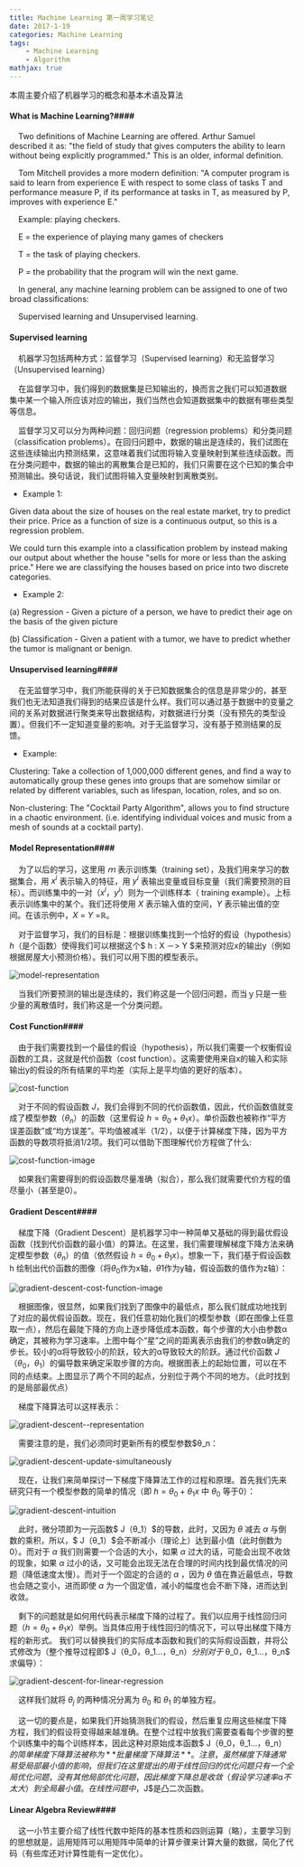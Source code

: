 ```yaml
---
title: Machine Learning 第一周学习笔记
date: 2017-1-19
categories: Machine Learning
tags: 
	- Machine Learning
	- Algorithm
mathjax: true
---
```


本周主要介绍了机器学习的概念和基本术语及算法



#### What is Machine Learning?####

&nbsp;&nbsp;&nbsp;&nbsp;Two definitions of Machine Learning are offered. Arthur Samuel described it as: "the field of study that gives computers the ability to learn without being explicitly programmed." This is an older, informal definition.

&nbsp;&nbsp;&nbsp;&nbsp;Tom Mitchell provides a more modern definition: "A computer program is said to learn from experience E with respect to some class of tasks T and performance measure P, if its performance at tasks in T, as measured by P, improves with experience E."

&nbsp;&nbsp;&nbsp;&nbsp;Example: playing checkers.

&nbsp;&nbsp;&nbsp;&nbsp;E = the experience of playing many games of checkers

&nbsp;&nbsp;&nbsp;&nbsp;T = the task of playing checkers.

&nbsp;&nbsp;&nbsp;&nbsp;P = the probability that the program will win the next game.

&nbsp;&nbsp;&nbsp;&nbsp;In general, any machine learning problem can be assigned to one of two broad classifications:

&nbsp;&nbsp;&nbsp;&nbsp;Supervised learning and Unsupervised learning.

<!-- more -->


#### Supervised learning ####

&nbsp;&nbsp;&nbsp;&nbsp;机器学习包括两种方式：监督学习（Supervised learning）和无监督学习（Unsupervised learning）

&nbsp;&nbsp;&nbsp;&nbsp;在监督学习中，我们得到的数据集是已知输出的，换而言之我们可以知道数据集中某一个输入所应该对应的输出，我们当然也会知道数据集中的数据有哪些类型等信息。

&nbsp;&nbsp;&nbsp;&nbsp;监督学习又可以分为两种问题：回归问题（regression problems）和分类问题（classification problems）。在回归问题中，数据的输出是连续的，我们试图在这些连续输出内预测结果，这意味着我们试图将输入变量映射到某些连续函数。而在分类问题中，数据的输出的离散集合是已知的，我们只需要在这个已知的集合中预测输出。换句话说，我们试图将输入变量映射到离散类别。

* Example 1:

Given data about the size of houses on the real estate market, try to predict their price. Price as a function of size is a continuous output, so this is a regression problem.

We could turn this example into a classification problem by instead making our output about whether the house "sells for more or less than the asking price." Here we are classifying the houses based on price into two discrete categories.

* Example 2:

(a) Regression - Given a picture of a person, we have to predict their age on the basis of the given picture

(b) Classification - Given a patient with a tumor, we have to predict whether the tumor is malignant or benign.


#### Unsupervised learning####

&nbsp;&nbsp;&nbsp;&nbsp;在无监督学习中，我们所能获得的关于已知数据集合的信息是非常少的，甚至我们也无法知道我们得到的结果应该是什么样。我们可以通过基于数据中的变量之间的关系对数据进行聚类来导出数据结构，对数据进行分类（没有预先的类型设置）。但我们不一定知道变量的影响。对于无监督学习，没有基于预测结果的反馈。

* Example:

Clustering: Take a collection of 1,000,000 different genes, and find a way to automatically group these genes into groups that are somehow similar or related by different variables, such as lifespan, location, roles, and so on.

Non-clustering: The "Cocktail Party Algorithm", allows you to find structure in a chaotic environment. (i.e. identifying individual voices and music from a mesh of sounds at a cocktail party).

#### Model Representation####

&nbsp;&nbsp;&nbsp;&nbsp;为了以后的学习，这里用 $ｍ$ 表示训练集（training set），及我们用来学习的数据集合，用 $x^i$ 表示输入的特征，用 $y^i$ 表输出变量或目标变量（我们需要预测的目标）。而训练集中的一对（$x^i$，$y^i$）则为一个训练样本（ training example）。上标表示训练集中的某个。我们还将使用 $X$ 表示输入值的空间，$Y$ 表示输出值的空间。在该示例中，$X$ = $Y$ =ℝ。

&nbsp;&nbsp;&nbsp;&nbsp;对于监督学习，我们的目标是：根据训练集找到一个恰好的假设（hypothesis）$h$（是个函数）使得我们可以根据这个$ h : X －> Y $来预测对应x的输出y（例如根据房屋大小预测价格）。我们可以用下图的模型表示。

![model-representation](/images/machine-learning/model-representation.png)

&nbsp;&nbsp;&nbsp;&nbsp;当我们所要预测的输出是连续的，我们称这是一个回归问题，而当ｙ只是一些少量的离散值时，我们称这是一个分类问题。

#### Cost Function####

&nbsp;&nbsp;&nbsp;&nbsp;由于我们需要找到一个最佳的假设（hypothesis），所以我们需要一个权衡假设函数的工具，这就是代价函数（cost function）。这需要使用来自x的输入和实际输出y的假设的所有结果的平均差（实际上是平均值的更好的版本）。

![cost-function](/images/machine-learning/cost-function.png)

&nbsp;&nbsp;&nbsp;&nbsp;对于不同的假设函数 $J$，我们会得到不同的代价函数值，因此，代价函数值就变成了模型参数（$\theta_n$）的函数（这里假设 $h = θ_0 + θ_1x$）。单价函数也被称作“平方误差函数”或“均方误差”。平均值被减半（1/2），以便于计算梯度下降，因为平方函数的导数项将抵消1/2项。我们可以借助下图理解代价方程做了什么:

![cost-function-image](/images/machine-learning/cost-function-image.png)

&nbsp;&nbsp;&nbsp;&nbsp;如果我们需要得到的假设函数尽量准确（拟合），那么我们就需要代价方程的值尽量小（甚至是0）。

#### Gradient Descent####

&nbsp;&nbsp;&nbsp;&nbsp;梯度下降（Gradient Descent）是机器学习中一种简单又基础的得到最优假设函数（找到代价函数的最小值）的算法。在这里，我们需要理解梯度下降方法来确定模型参数（$θ_n$）的值（依然假设 $h = θ_0 + θ_1x$）。想象一下，我们基于假设函数 h 绘制出代价函数的图像（将$θ_0$作为x轴，$θ1$作为y轴，假设函数的值作为z轴）：

![gradient-descent-cost-function-image](/images/machine-learning/gradient-descent-cost-function-image.png)

&nbsp;&nbsp;&nbsp;&nbsp;根据图像，很显然，如果我们找到了图像中的最低点，那么我们就成功地找到了对应的最优假设函数。现在，我们任意初始化我们的模型参数（即在图像上任意取一点），然后在最陡下降的方向上逐步降低成本函数，每个步骤的大小由参数α确定，其被称为学习速率。上图中每个“星”之间的距离表示由我们的参数α确定的步长。较小的α将导致较小的阶跃，较大的α导致较大的阶跃。通过代价函数 $J（θ_0，θ_1）$的偏导数来确定采取步骤的方向。根据图表上的起始位置，可以在不同的点结束。上图显示了两个不同的起点，分别位于两个不同的地方。（此时找到的是局部最优点）

&nbsp;&nbsp;&nbsp;&nbsp;梯度下降算法可以这样表示：

![gradient-descent--representation](/images/machine-learning/gradient-descent-representation.png)

&nbsp;&nbsp;&nbsp;&nbsp;需要注意的是，我们必须同时更新所有的模型参数$θ_n：

![gradient-descent-update-simultaneously](/images/machine-learning/gradient-descent-update-simultaneously.png)

&nbsp;&nbsp;&nbsp;&nbsp;现在，让我们来简单探讨一下梯度下降算法工作的过程和原理。首先我们先来研究只有一个模型参数的简单的情况（即 $h = θ_0 + θ_1x$ 中 $θ_0$ 等于0）：

![gradient-descent-intuition](/images/machine-learning/gradient-descent-intuition.png)

&nbsp;&nbsp;&nbsp;&nbsp;此时，微分项即为一元函数$ J（θ_1）$的导数，此时，又因为 $θ$ 减去 $α$ 与倒数的乘积，所以，$ J（θ_1）$会不断减小（理论上）达到最小值（此时倒数为0）。而对于 $α$ 我们则需要一个合适的大小，如果 $α$ 过大的话，可能会出现不收敛的现象，如果 $α$ 过小的话，又可能会出现无法在合理的时间内找到最优情况的问题（降低速度太慢）。而对于一个固定的合适的 $α$ ，因为 $θ$ 值在靠近最低点，导数也会随之变小，进而即使 $α$ 为一个固定值，减小的幅度也会不断下降，进而达到收敛。

&nbsp;&nbsp;&nbsp;&nbsp;剩下的问题就是如何用代码表示梯度下降的过程了。我们以应用于线性回归问题（$h = θ_0 + θ_1x$）举例。当具体应用于线性回归的情况下，可以导出梯度下降方程的新形式。 我们可以替换我们的实际成本函数和我们的实际假设函数，并将公式修改为（整个推导过程即$ J（θ_0，θ_1...，θ_n）$分别对于$ θ_0$，$θ_1$...，$θ_n$ 求偏导）：

![gradient-descent-for-linear-regression](/images/machine-learning/gradient-descent-for-linear-regression.png)

&nbsp;&nbsp;&nbsp;&nbsp;这样我们就将 $θ_j$ 的两种情况分离为 $θ_0$ 和 $θ_1$ 的单独方程。

&nbsp;&nbsp;&nbsp;&nbsp;这一切的要点是，如果我们开始猜测我们的假设，然后重复应用这些梯度下降方程，我们的假设将变得越来越准确。在整个过程中放我们需要查看每个步骤的整个训练集中的每个训练样本，因此这种对原始成本函数$ J（θ_0，θ_1...，θ_n）$的简单梯度下降算法被称为**批量梯度下降算法**。注意，虽然梯度下降通常易受局部最小值的影响，但我们在这里提出的用于线性回归的优化问题只有一个全局优化问题，没有其他局部优化问题，因此梯度下降总是收敛（假设学习速率$α$不太大）到全局最小值。在线性问题中，$J$是凸二次函数。

#### Linear Algebra Review####

&nbsp;&nbsp;&nbsp;&nbsp;这一小节主要介绍了线性代数中矩阵的基本性质和四则运算（略），主要学习到的思想就是，运用矩阵可以用矩阵中简单的计算步骤来计算大量的数据，简化了代码（有些库还对计算性能有一定优化）。
